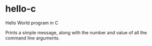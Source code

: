 # hello-c
Hello World program in C

Prints a simple message, along with the number and value of all the command
line arguments.
